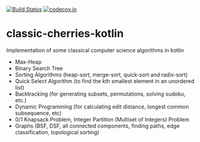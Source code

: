 [![Build Status](https://secure.travis-ci.org/javadev/classic-cherries-kotlin.svg)](http://travis-ci.org/javadev/classic-cherries-kotlin)
[![codecov.io](http://codecov.io/github/javadev/classic-cherries-kotlin/coverage.svg?branch=master)](http://codecov.io/github/javadev/classic-cherries-kotlin?branch=master)

# classic-cherries-kotlin
Implementation of some classical computer science algorithms in kotlin

- Max-Heap
- Binary Search Tree
- Sorting Algorithms (heap-sort, merge-sort, quick-sort and radix-sort)
- Quick Select Algorithm (to find the kth smallest element in an unordered list)
- Backtracking (for generating subsets, permutations, solving sudoku, etc.)
- Dynamic Programming (for calculating edit distance, longest common subsequence, etc)
- 0/1 Knapsack Problem, Integer Partition (Multiset of Integers) Problem
- Graphs (BSF, DSF, all connected components, finding paths, edge classification, topological sorting)

